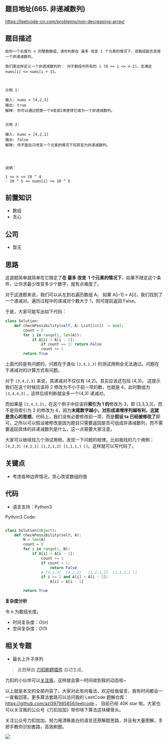 ## 题目地址(665. 非递减数列)

https://leetcode-cn.com/problems/non-decreasing-array/

## 题目描述

```
给你一个长度为 n 的整数数组，请你判断在 最多 改变 1 个元素的情况下，该数组能否变成一个非递减数列。

我们是这样定义一个非递减数列的： 对于数组中所有的 i (0 <= i <= n-2)，总满足 nums[i] <= nums[i + 1]。

 

示例 1:

输入: nums = [4,2,3]
输出: true
解释: 你可以通过把第一个4变成1来使得它成为一个非递减数列。


示例 2:

输入: nums = [4,2,1]
输出: false
解释: 你不能在只改变一个元素的情况下将其变为非递减数列。


 

说明：

1 <= n <= 10 ^ 4
- 10 ^ 5 <= nums[i] <= 10 ^ 5
```

## 前置知识

- 数组
- 贪心

## 公司

- 暂无

## 思路

这道题简单就简单在它限定了**在 最多 改变  1 个元素的情况下**，如果不限定这个条件，让你求最少改变多少个数字，就有点难度了。

对于这道题来说，我们可以从左到右遍历数组 A， 如果 A[i-1] > A[i]，我们找到了一个递减对。遍历过程中的递减对个数大于 1，则可提前返回 False。

于是，大家可能写出如下代码：

```py
class Solution:
    def checkPossibility(self, A: List[int]) -> bool:
        count = 0
        for i in range(1, len(A)):
            if A[i] < A[i - 1]:
                if count == 1: return False
                count += 1
        return True
```

上面代码是有问题的，问题在于类似 `[3,4,2,3]` 的测试用例会无法通过。问题在于递减对的计算方式有问题。

对于 `[3,4,2,3]` 来说，其递减对不仅仅有 (4,2)。其实应该还包括 (4,3)。 这提示我们在这个时候应该将 2 修改为不小于前一项的数，也就是 4，此时数组为 `[3,4,4,3]` 。这样后续判断就会多一个(4,3) 递减对。

而如果是 `[3,4,3,3]`，在这个例子中应该将**索引为 1 的**修改为 3，即 [3,3,3,3]，而不是将索引为 2 的修改为 4，因为**末尾数字越小，对形成递增序列越有利，这就是贪心的思想**。代码上，我们没有必要修改前一项，而是**假设 ta 已经被修改了**即可。之所以可以假设被修改是因为题目只需要返回是否可组成非递减数列，而不需要返回具体的非递减数列是什么，这一点需要大家注意。

大家可以继续找几个测试用例，发现一下问题的规律。比如我找的几个用例： `[4,2,3] [4,2,1] [1,2,1,2] [1,1,1,] []`。这样就可以写代码了。

## 关键点

- 考虑各种边界情况，贪心改变数组的值

## 代码

- 语言支持：Python3

Python3 Code:

```python

class Solution(object):
    def checkPossibility(self, A):
        N = len(A)
        count = 0
        for i in range(1, N):
            if A[i] < A[i - 1]:
                count += 1
                if count > 1:
                    return False
                # [4,2,3]  [4,2,1]   [1,2,1,2]  [1,1,1,] []
                if i >= 2 and A[i] < A[i - 2]:
                    A[i] = A[i - 1]

        return True

```

**复杂度分析**

令 n 为数组长度。

- 时间复杂度：$O(n)$
- 空间复杂度：$O(1)$

## 相关专题

- 最长上升子序列

> 此题解由 [力扣刷题插件](https://leetcode-pp.github.io/leetcode-cheat/?tab=solution-template) 自动生成。

力扣的小伙伴可以[关注我](https://leetcode-cn.com/u/fe-lucifer/)，这样就会第一时间收到我的动态啦~

以上就是本文的全部内容了。大家对此有何看法，欢迎给我留言，我有时间都会一一查看回答。更多算法套路可以访问我的 LeetCode 题解仓库：https://github.com/azl397985856/leetcode 。 目前已经 40K star 啦。大家也可以关注我的公众号《力扣加加》带你啃下算法这块硬骨头。

关注公众号力扣加加，努力用清晰直白的语言还原解题思路，并且有大量图解，手把手教你识别套路，高效刷题。

![](https://p.ipic.vip/wnfyw8.jpg)
